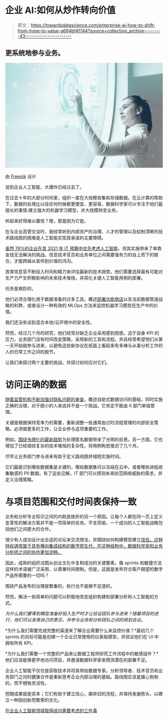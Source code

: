 # 企业 AI:如何从炒作转向价值

> 原文：<https://towardsdatascience.com/enterprise-ai-how-to-shift-from-hype-to-value-a694bf4f744?source=collection_archive---------43----------------------->

## 更系统地参与业务。

![](img/669dc848393583302dce94e73e2e050d.png)

由 [Freepik](https://www.freepik.com/free-photo/woman-touching-power-button-virtual-screen-smart-home-technology_15606685.htm?query=enterprise%20ai) 设计

说到企业人工智能，大爆炸已经过去了。

在过去十年的大部分时间里，组织一直在大规模收集和存储数据。在云计算的帮助下，数据的处理比以往任何时候都更便宜、更容易，数据科学家可以专注于他们最擅长的事情:建立强大的机器学习模型，并大规模转变业务。

听起来好得难以置信？嗯，那是因为它是。

在与企业高管交谈时，我经常听到内部资产的治理、人才的管理以及绘制清晰的技术路线图的困难是人工智能实现其承诺的主要障碍。

[虽然 76%的企业在其 2021 年 IT 预算中优先考虑人工智能](https://www.forbes.com/sites/louiscolumbus/2021/01/17/76-of-enterprises-prioritize-ai--machine-learning-in-2021-it-budgets/?sh=1527316e618a)，但其实施带来了单靠金钱无法解决的挑战。信息技术官员和业务单位之间需要强有力的自上而下的联合，才能跨越从宣传到价值的鸿沟。

首席信息官不断投入时间和精力来评估最新的技术趋势。他们需要选择最有可能对生产力产生积极影响的未来技术堆栈，并简化关键人工智能用例的部署。

任务是艰巨的。

他们必须合理化用于数据准备的过多工具，概述[部署功能商店](/what-are-feature-stores-and-why-are-they-critical-for-scaling-data-science-3f9156f7ab4)以及当前数据管道战略的利弊，或者设计一种有效的 MLOps 方法来监控机器学习模型在生产中的价值。

我们还没有谈到混合本地/云环境中的安全性。

然而，经过几个月的研究，他们经常对缺乏企业采用感到困惑。迫于自身 KPI 的压力，业务部门没有时间改变策略，采用新的工具和流程。并且经常希望他们从第一天开始就参与进来，以避免这些新协议在纸面上看起来有多棒与从事分析工作的人的日常工作之间的脱节。

让我们来探讨两个主要的挑战，并探讨如何应对它们。

# 访问正确的数据

[随着监管机构不断加强对隐私问题的审查](https://www.forbes.com/sites/garydrenik/2021/04/15/from-privacy-to-antitrust-regulatory-scrutiny-of-big-tech-is-growing-what-does-this-mean-for-digital-advertising/?sh=4ffc216cfe01)，概述自助式数据访问的基础，同时实施正确的治理，对于胆小的人来说并不是一个挑战。它肯定不能由 It 部门单独管理。

关键是根据保持竞争力的需要，重新调整一些通常由过时流程管理的内部安全策略。必须做更多的工作，让企业参与这项重要的工作。

例如，[围绕令牌化的最新趋势](https://www.itbusinessedge.com/security/data-security-tokenization-vs-encryption/)为处理匿名数据带来了光明的前景。另一方面，它也增加了已经错综复杂的技术堆栈的复杂性，将用例构思推迟了几个月。

尽早让业务部门参与进来有助于定义路线图并缩短实施时间。

它们最能识别哪些数据集是关键的，哪些数据集可以冻结在云中，或者哪些进程收集敏感的 PII 数据。有了这些见解，IT 部门可以预测未来防范网络威胁的需求，并定义治理策略。

# 与项目范围和交付时间表保持一致

业务和分析专业知识之间的内耗是挫折的另一个原因。让每个人都在同一页上定义变革性的解决方案并不是一项简单的任务。不言而喻，一个成功的人工智能战略包括他们之间更大的合作。

很少有人成功设计出合适的论坛来交流想法，并围绕如何构建模型建立[信任。这种特权通常属于具有横向集成结构的数字原生代，在这种结构中，数据科学家和业务分析师之间的协作更加流畅。](https://www.businesstimes.com.sg/technology/how-to-build-trust-in-ai)

因此，成熟的组织试图从创业文化中复制成功的关键要素。像 sprints 和敏捷方法这样的术语被广泛采用，以尊重时间限制。但是，这就是发布符合客户期望的数字产品所需要的一切吗？

围绕产品发布的治理是繁重的，执行也不是微不足道的。

然而，解决一些简单的问题可以积极地改变组织构建和部署分析和人工智能的方式。

*为什么我们要等到模型准备好投入生产时才让验证团队参与进来？随着项目的进行，他们可以发表自己的意见，并参与业务和分析团队之间的规划会议。*

*为什么我们需要完成完整的渠道来了解企业需要什么来监控价值？*最初几个 sprints 的目标可能是创建一个企业日常使用的仪表板模型，并验证他们在 UI 中拥有所有 KPI。

*为什么我们需要一个完整的产品来让数据工程师研究工作流程中的敏感组件？*他们应该能够更早地访问项目，并邀请数据科学家来预测潜在的部署不足。

企业人工智能不仅仅是获取技术并将其带给数据专家。分析领导者、技术官员和业务部门之间的健康合作是重新思考企业内部治理的基础。路线图应该是雄心勃勃的，而不牺牲灵活性。

短期成果就是资本；它们有助于建立信心，摒弃旧的流程，并保持发展势头，以建立一种因创新而繁荣的文化。

[在企业人工智能领域取得成功需要考虑的三件事](https://www.notion.so/Three-things-to-consider-to-be-successful-at-enterprise-AI-c58eb9ef33fb40e5841f4b7ba285bd5a)